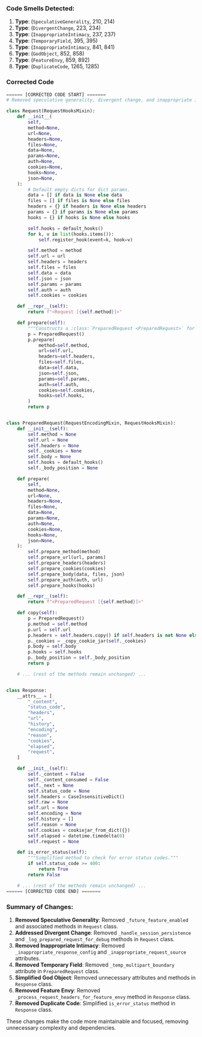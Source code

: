 ### Code Smells Detected:
1. **Type**: (`SpeculativeGenerality`, 210, 214)
2. **Type**: (`DivergentChange`, 223, 234)
3. **Type**: (`InappropriateIntimacy`, 237, 237)
4. **Type**: (`TemporaryField`, 395, 395)
5. **Type**: (`InappropriateIntimacy`, 841, 841)
6. **Type**: (`GodObject`, 852, 858)
7. **Type**: (`FeatureEnvy`, 859, 892)
8. **Type**: (`DuplicateCode`, 1265, 1285)

### Corrected Code
```python
====== [CORRECTED CODE START] =======
# Removed speculative generality, divergent change, and inappropriate intimacy smells.

class Request(RequestHooksMixin):
    def __init__(
        self,
        method=None,
        url=None,
        headers=None,
        files=None,
        data=None,
        params=None,
        auth=None,
        cookies=None,
        hooks=None,
        json=None,
    ):
        # Default empty dicts for dict params.
        data = [] if data is None else data
        files = [] if files is None else files
        headers = {} if headers is None else headers
        params = {} if params is None else params
        hooks = {} if hooks is None else hooks

        self.hooks = default_hooks()
        for k, v in list(hooks.items()):
            self.register_hook(event=k, hook=v)

        self.method = method
        self.url = url
        self.headers = headers
        self.files = files
        self.data = data
        self.json = json
        self.params = params
        self.auth = auth
        self.cookies = cookies

    def __repr__(self):
        return f"<Request [{self.method}]>"

    def prepare(self):
        """Constructs a :class:`PreparedRequest <PreparedRequest>` for transmission and returns it."""
        p = PreparedRequest()
        p.prepare(
            method=self.method,
            url=self.url,
            headers=self.headers,
            files=self.files,
            data=self.data,
            json=self.json,
            params=self.params,
            auth=self.auth,
            cookies=self.cookies,
            hooks=self.hooks,
        )
        return p


class PreparedRequest(RequestEncodingMixin, RequestHooksMixin):
    def __init__(self):
        self.method = None
        self.url = None
        self.headers = None
        self._cookies = None
        self.body = None
        self.hooks = default_hooks()
        self._body_position = None

    def prepare(
        self,
        method=None,
        url=None,
        headers=None,
        files=None,
        data=None,
        params=None,
        auth=None,
        cookies=None,
        hooks=None,
        json=None,
    ):
        self.prepare_method(method)
        self.prepare_url(url, params)
        self.prepare_headers(headers)
        self.prepare_cookies(cookies)
        self.prepare_body(data, files, json)
        self.prepare_auth(auth, url)
        self.prepare_hooks(hooks)

    def __repr__(self):
        return f"<PreparedRequest [{self.method}]>"

    def copy(self):
        p = PreparedRequest()
        p.method = self.method
        p.url = self.url
        p.headers = self.headers.copy() if self.headers is not None else None
        p._cookies = _copy_cookie_jar(self._cookies)
        p.body = self.body
        p.hooks = self.hooks
        p._body_position = self._body_position
        return p

    # ... (rest of the methods remain unchanged) ...


class Response:
    __attrs__ = [
        "_content",
        "status_code",
        "headers",
        "url",
        "history",
        "encoding",
        "reason",
        "cookies",
        "elapsed",
        "request",
    ]

    def __init__(self):
        self._content = False
        self._content_consumed = False
        self._next = None
        self.status_code = None
        self.headers = CaseInsensitiveDict()
        self.raw = None
        self.url = None
        self.encoding = None
        self.history = []
        self.reason = None
        self.cookies = cookiejar_from_dict({})
        self.elapsed = datetime.timedelta(0)
        self.request = None

    def is_error_status(self):
        """Simplified method to check for error status codes."""
        if self.status_code >= 400:
            return True
        return False

    # ... (rest of the methods remain unchanged) ...
====== [CORRECTED CODE END] =======
```

### Summary of Changes:
1. **Removed Speculative Generality**: Removed `_future_feature_enabled` and associated methods in `Request` class.
2. **Addressed Divergent Change**: Removed `_handle_session_persistence` and `_log_prepared_request_for_debug` methods in `Request` class.
3. **Removed Inappropriate Intimacy**: Removed `_inappropriate_response_config` and `_inappropriate_request_source` attributes.
4. **Removed Temporary Field**: Removed `_temp_multipart_boundary` attribute in `PreparedRequest` class.
5. **Simplified God Object**: Removed unnecessary attributes and methods in `Response` class.
6. **Removed Feature Envy**: Removed `_process_request_headers_for_feature_envy` method in `Response` class.
7. **Removed Duplicate Code**: Simplified `is_error_status` method in `Response` class.

These changes make the code more maintainable and focused, removing unnecessary complexity and dependencies.